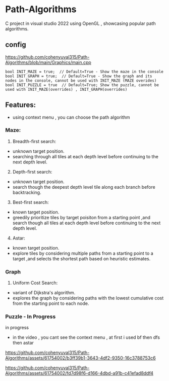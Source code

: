 # Path-Algorithms  
C project in visual studio 2022 using OpenGL , showcasing popular path algorithms.

## config
https://github.com/cohenyuval315/Path-Algorithms/blob/main/Graphics/main.cpp   
```code
bool INIT_MAZE = true;  // Default=True - Show the maze in the console
bool INIT_GRAPH = true;  // Default=True - Show the graph and its nodes in the console, cannot be used with INIT_MAZE (MAZE overides)
bool INIT_PUZZLE = true  // Default=True; Show the puzzle, cannot be used with INIT_MAZE(overrides) , INIT_GRAPH(overrides)
```

## Features:
- using context menu , you can choose the path algorithm

### **Maze**: 
1. Breadth-first search:  
  - unknown target position.
  - searching through all tiles at each depth level before continuing to the next depth level.
2. Depth-first search:
  - unknown target position.
  - search though the deepest depth level tile along each branch before backtracking.
3. Best-first search:
  - known target position.
  - greedily prioritize tiles by target poisiton from a starting point ,and search though all tiles at each depth level before continuing to the next depth level.
4. Astar:
  - known target position.
  - explore tiles by considering multiple paths from a starting point to a target ,and selects the shortest path based on heuristic estimates.

    
### **Graph**
1. Uniform Cost Search:
  - variant of Dijkstra's algorithm.
  - explores the graph by considering paths with the lowest cumulative cost from the starting point to each node.


### **Puzzle - In Progress**
in progress



- in the video , you cant see the context menu , at first i used bf then dfs then astar


https://github.com/cohenyuval315/Path-Algorithms/assets/61754002/b3ff39b1-3643-4df2-9350-16c3788753c6


https://github.com/cohenyuval315/Path-Algorithms/assets/61754002/fd7d98f6-d166-4dbd-a91b-c41efad8ddf4

